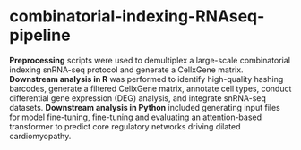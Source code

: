 # combinatorial-indexing-RNAseq-pipeline
**Preprocessing** scripts were used to demultiplex a large-scale combinatorial indexing snRNA-seq protocol and generate a CellxGene matrix.
**Downstream analysis in R** was performed to identify high-quality hashing barcodes, generate a filtered CellxGene matrix, annotate cell types, conduct differential gene expression (DEG) analysis, and integrate snRNA-seq datasets.
**Downstream analysis in Python** included generating input files for model fine-tuning, fine-tuning and evaluating an attention-based transformer to predict core regulatory networks driving dilated cardiomyopathy.
